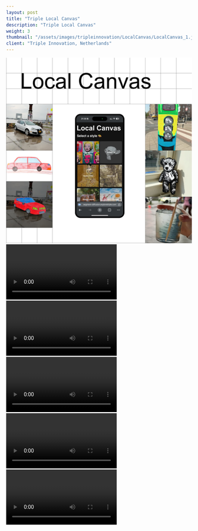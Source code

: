 ```yaml
---
layout: post
title: "Triple Local Canvas"
description: "Triple Local Canvas"
weight: 3
thumbnail: "/assets/images/tripleinnovation/LocalCanvas/LocalCanvas_1.jpg"
client: "Triple Innovation, Netherlands"
---
```


<!-- LocalCanvas -->
<div class="image-wrapper">
  <img src="/assets/images/tripleinnovation/LocalCanvas/LocalCanvas_1_1080.jpg" alt="Local Canvas Image 1">
</div>

<div class="video-wrapper">
  <video class="plyr" controls crossorigin playsinline>
    <source src="/assets/images/tripleinnovation/LocalCanvas/LocalCanvas_2_1080.mp4" type="video/mp4">
  </video>
</div>

<div class="video-wrapper">
  <video class="plyr" controls crossorigin playsinline>
    <source src="/assets/images/tripleinnovation/LocalCanvas/LocalCanvas_3_1080.mp4" type="video/mp4">
  </video>
</div>

<div class="video-wrapper">
  <video class="plyr" controls crossorigin playsinline>
    <source src="/assets/images/tripleinnovation/LocalCanvas/LocalCanvas_4_1080.mp4" type="video/mp4">
  </video>
</div>

<div class="video-wrapper">
  <video class="plyr" controls crossorigin playsinline>
    <source src="/assets/images/tripleinnovation/LocalCanvas/LocalCanvas_5_1080.mp4" type="video/mp4">
  </video>
</div>

<div class="video-wrapper">
  <video class="plyr" controls crossorigin playsinline>
    <source src="/assets/images/tripleinnovation/LocalCanvas/LocalCanvas_6_1080.mp4" type="video/mp4">
  </video>
</div>